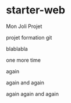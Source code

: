 # starter-web
Mon Joli Projet

projet formation git

blablabla


one more time

again

again and again

again again and again
